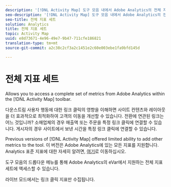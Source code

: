 ```yaml
---
description: '[!DNL Activity Map] 도구 모음 내에서 Adobe Analytics의 전체 지표 세트에 액세스할 수 있습니다.'
seo-description: '[!DNL Activity Map] 도구 모음 내에서 Adobe Analytics의 전체 지표 세트에 액세스할 수 있습니다.'
seo-title: 전체 지표 세트
solution: Analytics
title: 전체 지표 세트
topic: Activity Map
uuid: e8d73671-4e96-49e7-9b47-711cfe186821
translation-type: tm+mt
source-git-commit: a2c38c2cf3a2c1451e2c60e003ebe1fa9bfd145d

---
```



# 전체 지표 세트

Allows you to access a complete set of metrics from Adobe Analytics within the [!DNL Activity Map] toolbar.

다운스트림 사용자 행동에 대한 링크 클릭의 영향을 이해하면 사이트 컨텐츠와 레이아웃을 더 효과적으로 최적화하여 고객의 이동을 개선할 수 있습니다. 전환에 연관된 링크는 어느 것입니까? 소매업체의 경우 매출액 또는 주문을 특정 링크 클릭에 연결할 수 있습니다. 게시자의 경우 사이트에서 보낸 시간을 특정 링크 클릭에 연결할 수 있습니다.

Previous versions of [!DNL Activity Map] offered limited ability to add other metrics to the tool. 이 버전은 Adobe Analytics에 있는 모든 지표를 지원합니다. Analytics 표준 지표에 대한 자세히 알려면, [여기](https://marketing.adobe.com/resources/help/en_US/reference/metrics.html)로 이동하십시오.

도구 모음의 드롭다운 메뉴를 통해 Adobe Analytics의 eVar에서 지원하는 전체 지표 세트에 액세스할 수 있습니다.

라이브 모드에서는 링크 클릭 지표만 수집됩니다.
